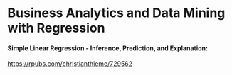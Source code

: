# Business Analytics and Data Mining with Regression

#### Simple Linear Regression - Inference, Prediction, and Explanation:
https://rpubs.com/christianthieme/729562
